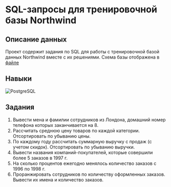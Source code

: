 # SQL-запросы для тренировочной базы Northwind

## Описание данных
Проект содержит задания по SQL для работы с тренировочной базой данных Northwind вместе с их решениями.
Схема базы отображена в [файле](https://github.com/anastasiaborovik/SQL/blob/main/Northwind/northwind-er-diagram.png)

## Навыки 
![PostgreSQL](https://img.shields.io/badge/-PostgreSQL-336791?style=for-the-badge&logo=postgresql&logoColor=white)

## Задания
1) Вывести мена и фамилии сотрудников из Лондона, домашний номер телефона которых заканчивается на 8.
2) Рассчитать среднюю цену товаров по каждой категории. Отсортировать по убыванию цены.
3) По каждому году рассчитать суммарную выручку с продаж (с учетом скидок). Отсортировать по убыванию выручки.
4) Вывести названия компаний-покупателей, которые совершили более 5 заказов в 1997 г.
5) На сколько процентов ежегодно менялось количество заказов с 1996 по 1998 г.
6) Проранжировать сотрудников по количеству оформленных заказов. Вывести их имена и количество заказов.
